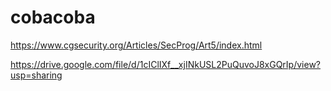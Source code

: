 # cobacoba
https://www.cgsecurity.org/Articles/SecProg/Art5/index.html

https://drive.google.com/file/d/1cIClIXf__xjINkUSL2PuQuvoJ8xGQrIp/view?usp=sharing
